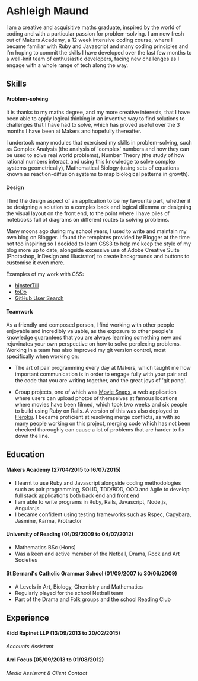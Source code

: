 # Ashleigh Maund


I am a creative and acquisitive maths graduate, inspired by the world of coding and with a particular passion for problem-solving. I am now fresh out of Makers Academy, a 12 week intensive coding course, where I became familiar with Ruby and Javascript and many coding principles and I'm hoping to commit the skills I have developed over the last few months to a well-knit team of enthusiastic developers, facing new challenges as I engage with a whole range of tech along the way.




## Skills




#### Problem-solving

It is thanks to my maths degree, and my more creative interests, that I have been able to apply logical thinking in an inventive way to find solutions to challenges that I have had to solve, which has proved useful over the 3 months I have been at Makers and hopefully thereafter.

I undertook many modules that exercised my skills in problem-solving, such as Complex Analysis (the analysis of 'complex' numbers and how they can be used to solve real world problems), Number Theory (the study of how rational numbers interact, and using this knowledge to solve complex systems geometrically), Mathematical Biology (using sets of equations known as reaction-diffusion systems to map biological patterns in growth).





#### Design

I find the design aspect of an application to be my favourite part, whether it be designing a solution to a complex back end logical dilemma or designing the visual layout on the front end, to the point where I have piles of notebooks full of diagrams on different routes to solving problems.

Many moons ago during my school years, I used to write and maintain my own blog on Blogger. I found the templates provided by Blogger at the time not too inspiring so I decided to learn CSS3 to help me keep the style of my blog more up to date, alongside excessive use of Adobe Creative Suite (Photoshop, InDesign and Illustrator) to create backgrounds and buttons to customise it even more.

Examples of my work with CSS:
- [hipsterTill](https://github.com/ashleigh090990/hipster-till)
- [toDo](https://github.com/ashleigh090990/to-do)
- [GitHub User Search](https://github.com/ashleigh090990/github-profiles)






#### Teamwork

As a friendly and composed person, I find working with other people enjoyable and incredibly valuable, as the exposure to other people's knowledge guarantees that you are always learning something new and rejuvinates your own perspective on how to solve perplexing problems. Working in a team has also improved my git version control, most specifically when working on:

- The art of pair programming every day at Makers, which taught me how important communication is in order to engage fully with your pair and the code that you are writing together, and the great joys of 'git pong'.

- Group projects, one of which was [Movie Snaps](https://github.com/ashleigh090990/movie-snaps-project), a web application where users can upload photos of themselves at famous locations where movies have been filmed, which took two weeks and six people to build using Ruby on Rails. A version of this was also deployed to [Heroku](https://movie-snaps.herokuapp.com/). I became proficient at resolving merge conflicts, as with so many people working on this project, merging code which has not been checked thoroughly can cause a lot of problems that are harder to fix down the line.







## Education

#### Makers Academy (27/04/2015 to 16/07/2015)

- I learnt to use Ruby and Javascript alongside coding methodologies such as pair programming, SOLID, TDD/BDD, OOD and Agile to develop full stack applications both back end and front end
- I am able to write programs in Ruby, Rails, Javascript, Node.js, Angular.js
- I became confident using testing frameworks such as Rspec, Capybara, Jasmine, Karma, Protractor







#### University of Reading (01/09/2009 to 04/07/2012)

- Mathematics BSc (Hons)
- Was a keen and active member of the Netball, Drama, Rock and Art Societies



#### St Bernard's Catholic Grammar School (01/09/2007 to 30/06/2009)

- A Levels in Art, Biology, Chemistry and Mathematics
- Regularly played for the school Netball team
- Part of the Drama and Folk groups and the school Reading Club




## Experience

#### Kidd Rapinet LLP (13/09/2013 to 20/02/2015)
*Accounts Assistant*


#### Arri Focus (05/09/2013 to 01/08/2012)
*Media Assistant & Client Contact*

